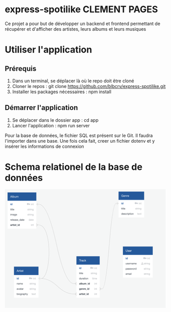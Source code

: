# express-spotilike CLEMENT PAGES

  Ce projet a pour but de développer un backend et frontend permettant de récupérer et d'afficher des artistes, leurs albums et leurs musiques

# Utiliser l'application
## Prérequis
  1. Dans un terminal, se déplacer là où le repo doit être cloné
  2. Cloner le repos : git clone https://github.com/blbcrv/express-spotilike.git
  3. Installer les packages nécessaires : npm install

## Démarrer l'application
  1. Se déplacer dans le dossier app : cd app
  2. Lancer l'application : npm run server

  Pour la base de données, le fichier SQL est présent sur le Git. Il faudra l'importer dans une base.
  Une fois cela fait, creer un fichier dotenv et y insérer les informations de connexion

# Schema relationel de la base de données
<img src="./diagram_express.png">


